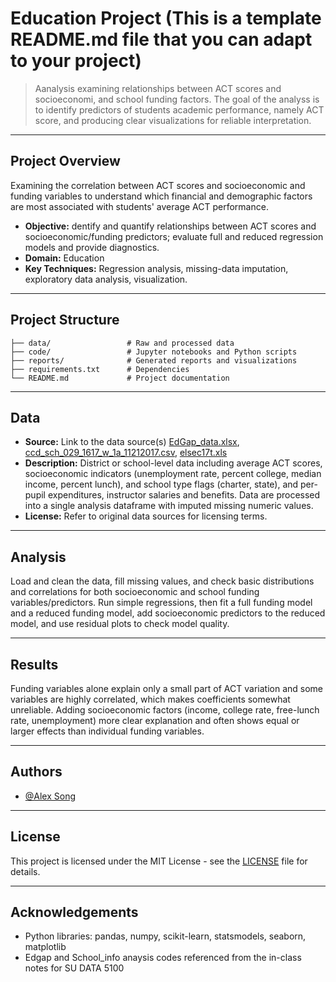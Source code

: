 # Education Project (This is a template README.md file that you can adapt to your project)

> Aanalysis examining relationships between ACT scores and socioeconomi, and school funding factors. The goal of  the analyss is to identify predictors of students academic performance, namely ACT score, and producing clear visualizations for reliable interpretation.

---

## Project Overview

Examining the correlation between ACT scores and socioeconomic and funding variables to understand which financial and demographic factors are most associated with students' average ACT performance.

- **Objective:** dentify and quantify relationships between ACT scores and socioeconomic/funding predictors; evaluate full and reduced regression models and provide diagnostics.
- **Domain:** Education
- **Key Techniques:** Regression analysis, missing-data imputation, exploratory data analysis, visualization.
---

## Project Structure

```
├── data/                 # Raw and processed data
├── code/                 # Jupyter notebooks and Python scripts
├── reports/              # Generated reports and visualizations
├── requirements.txt      # Dependencies
└── README.md             # Project documentation
```

---

## Data

- **Source:** Link to the data source(s) [EdGap_data.xlsx](https://www.edgap.org/), [ccd_sch_029_1617_w_1a_11212017.csv](https://www.dropbox.com/s/lkl5nvcdmwyoban/ccd_sch_029_1617_w_1a_11212017.csv?dl=0), [elsec17t.xls](https://www.census.gov/data/tables/2017/econ/school-finances/secondary-education-finance.html)
- **Description:** District or school-level data including average ACT scores, socioeconomic indicators (unemployment rate, percent college, median income, percent lunch), and school type flags (charter, state), and per-pupil expenditures, instructor salaries and benefits. Data are processed into a single analysis dataframe with imputed missing numeric values.
- **License:** Refer to original data sources for licensing terms.

---

## Analysis

Load and clean the data, fill missing values, and check basic distributions and correlations for both socioeconomic and school funding variables/predictors. Run simple regressions, then fit a full funding model and a reduced funding model, add socioeconomic predictors to the reduced model, and use residual plots to check model quality.

---

## Results

Funding variables alone explain only a small part of ACT variation and some variables are highly correlated, which makes coefficients somewhat unreliable. Adding socioeconomic factors (income, college rate, free-lunch rate, unemployment) more clear explanation and often shows equal or larger effects than individual funding variables.

---

## Authors

- [@Alex Song](https://github.com/alexsong-lab)

---

## License

This project is licensed under the MIT License - see the [LICENSE](LICENSE) file for details.

---

## Acknowledgements

- Python libraries: pandas, numpy, scikit-learn, statsmodels, seaborn, matplotlib
- Edgap and School_info anaysis codes referenced from the in-class notes for SU DATA 5100 
